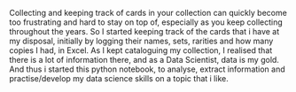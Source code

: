 Collecting and keeping track of cards in your collection can quickly become too frustrating and hard to stay on top of, especially as you keep collecting throughout the years.
So I started keeping track of the cards that i have at my disposal, initially by logging their names, sets, rarities and how many copies I had, in Excel.
As I kept cataloguing my collection, I realised that there is a lot of information there, and as a Data Scientist, data is my gold.
And thus i started this python notebook, to analyse, extract information and practise/develop my data science skills on a topic that i like.
